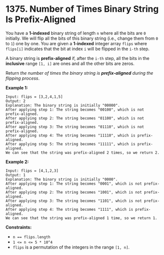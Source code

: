 # 1375. Number of Times Binary String Is Prefix-Aligned

You have a **1-indexed** binary string of length `n` where all the bits are `0` initially. We will flip all the bits of this binary string (i.e., change them from `0` to `1`) one by one. You are given a **1-indexed** integer array `flips` where `flips[i]` indicates that the bit at index `i` will be flipped in the `i-th` step.

A binary string is **prefix-aligned** if, after the `i-th` step, all the bits in the **inclusive** range `[1, i]` are ones and all the other bits are zeros.

Return *the number of times the binary string is **prefix-aligned** during the flipping process*.

**Example 1:**

```()
Input: flips = [3,2,4,1,5]
Output: 2
Explanation: The binary string is initially "00000".
After applying step 1: The string becomes "00100", which is not prefix-aligned.
After applying step 2: The string becomes "01100", which is not prefix-aligned.
After applying step 3: The string becomes "01110", which is not prefix-aligned.
After applying step 4: The string becomes "11110", which is prefix-aligned.
After applying step 5: The string becomes "11111", which is prefix-aligned.
We can see that the string was prefix-aligned 2 times, so we return 2.
```

**Example 2:**

```()
Input: flips = [4,1,2,3]
Output: 1
Explanation: The binary string is initially "0000".
After applying step 1: The string becomes "0001", which is not prefix-aligned.
After applying step 2: The string becomes "1001", which is not prefix-aligned.
After applying step 3: The string becomes "1101", which is not prefix-aligned.
After applying step 4: The string becomes "1111", which is prefix-aligned.
We can see that the string was prefix-aligned 1 time, so we return 1.
```

**Constraints:**

- `n == flips.length`
- `1 <= n <= 5 * 10^4`
- `flips` is a permutation of the integers in the range `[1, n]`.
